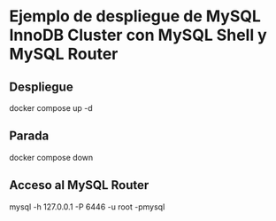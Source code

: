 # Ejemplo de despliegue de MySQL InnoDB Cluster con MySQL Shell y MySQL Router

## Despliegue
docker compose up -d
## Parada
docker compose down
## Acceso al MySQL Router
mysql -h 127.0.0.1 -P 6446 -u root -pmysql